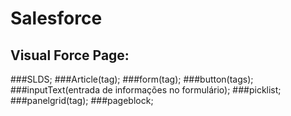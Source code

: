 # Salesforce
## Visual Force Page:
###SLDS;
###Article(tag);
###form(tag);
###button(tags);
###inputText(entrada de informações no formulário);
###picklist;
###panelgrid(tag);
###pageblock;
